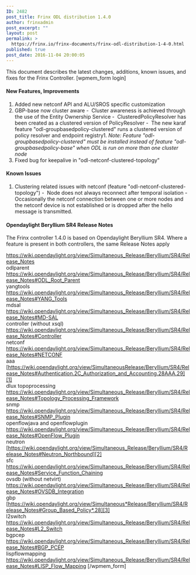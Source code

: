 ```yaml
---
ID: 2482
post_title: Frinx ODL distribution 1.4.0
author: frinxadmin
post_excerpt: ""
layout: post
permalink: >
  https://frinx.io/frinx-documents/frinx-odl-distribution-1-4-0.html
published: true
post_date: 2016-11-04 20:00:05
---
```

This document describes the latest changes, additions, known issues, and fixes for the Frinx Controller. <!--more-->[wpmem_form login]

#### New Features, Improvements

1.  <span class="line">Added new netconf API and ALU/SROS specific customization</span>
2.  <span class="line">GBP-base now cluster aware -  Cluster awareness is achieved through the use of the Entity Ownership Service -  ClusteredPolicyResolver has been created as a clustered version of PolicyResolver -  The new karaf feature "odl-groupbasedpolicy-clustered" runs a clustered version of policy resolver and endpoint registry1. <em>Note: Feature "odl-groupbasedpolicy-clustered" must be installed instead of feature "odl-groupbasedpolicy-base" when ODL is run on more than one cluster node</em></span>
3.  Fixed bug for keepalive in "odl-netconf-clustered-topology"

#### Known Issues

1.  Clustering related issues with netconf (feature "odl-netconf-clustered-topology") -  Node does not always reconnect after temporal isolation -  Occasionally the netconf connection between one or more nodes and the netconf device is not established or is dropped after the hello message is transmitted.

#### Opendaylight Beryllium SR4 Release Notes

The Frinx controller 1.4.0 is based on Opendaylight Beryllium SR4. Where a feature is present in both controllers, the same Release Notes apply

<https://wiki.opendaylight.org/view/Simultaneous_Release/Beryllium/SR4/Release_Notes>  
odlparent <https://wiki.opendaylight.org/view/Simultaneous_Release/Beryllium/SR4/Release_Notes#ODL_Root_Parent>  
yangtools <https://wiki.opendaylight.org/view/Simultaneous_Release/Beryllium/SR4/Release_Notes#YANG_Tools>  
mdsal <https://wiki.opendaylight.org/view/Simultaneous_Release/Beryllium/SR4/Release_Notes#MD-SAL>  
controller (without xsql) <https://wiki.opendaylight.org/view/Simultaneous_Release/Beryllium/SR4/Release_Notes#Controller>  
netconf <https://wiki.opendaylight.org/view/Simultaneous_Release/Beryllium/SR4/Release_Notes#NETCONF>  
aaa [https://wiki.opendaylight.org/view/SimultaneousRelease/Beryllium/SR4/Release_Notes#Authentication.2C_Authorization_and_Accounting.28AAA.29][1]  
dlux topoprocessing <https://wiki.opendaylight.org/view/Simultaneous_Release/Beryllium/SR4/Release_Notes#Topology_Processing_Framework>  
snmp <https://wiki.opendaylight.org/view/Simultaneous_Release/Beryllium/SR4/Release_Notes#SNMP_Plugin>  
openflowjava and openflowplugin <https://wiki.opendaylight.org/view/Simultaneous_Release/Beryllium/SR4/Release_Notes#OpenFlow_Plugin>  
neutron [https://wiki.opendaylight.org/view/Simultaneous_Release/Beryllium/SR4/Release_Notes#Neutron_Northbound][2]  
sfc <https://wiki.opendaylight.org/view/Simultaneous_Release/Beryllium/SR4/Release_Notes#Service_Function_Chaining>  
ovsdb (without netvirt) <https://wiki.opendaylight.org/view/Simultaneous_Release/Beryllium/SR4/Release_Notes#OVSDB_Integration>  
gbp [https://wiki.opendaylight.org/view/Simultaneous*Release/Beryllium/SR4/Release_Notes#Group_Based_Policy*.28][3]  
l2switch <https://wiki.opendaylight.org/view/Simultaneous_Release/Beryllium/SR4/Release_Notes#L2_Switch>  
bgpcep <https://wiki.opendaylight.org/view/Simultaneous_Release/Beryllium/SR4/Release_Notes#BGP_PCEP>  
lispflowmapping <https://wiki.opendaylight.org/view/Simultaneous_Release/Beryllium/SR4/Release_Notes#LISP_Flow_Mapping> [/wpmem_form]

 [1]: https://wiki.opendaylight.org/view/Simultaneous_Release/Beryllium/SR4/Release_Notes#Authentication.2C_Authorization_and_Accounting_.28AAA.29
 [2]: https://wiki.opendaylight.org/view/Simultaneous_Release/Beryllium/SR4/Release_Notes#OpenFlow_Plugin
 [3]: https://wiki.opendaylight.org/view/Simultaneous_Release/Beryllium/SR4/Release_Notes#Group_Based_Policy_.28
